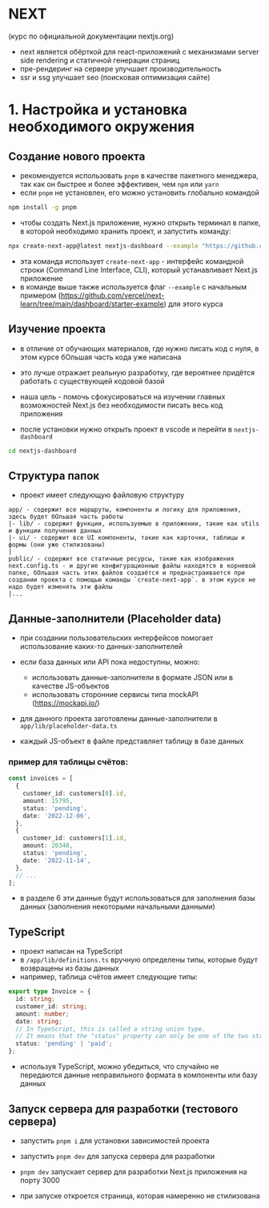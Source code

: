 # NEXT

(курс по официальной документации nextjs.org)

- next является обёрткой для react-приложений с механизмами server side rendering и статичной генерации страниц
- пре-рендеринг на сервере улучшает производительность
- ssr и ssg улучшает seo (поисковая оптимизация сайте)

# 1. Настройка и установка необходимого окружения

## Создание нового проекта

- рекомендуется использовать `pnpm` в качестве пакетного менеджера, так как он быстрее и более эффективен, чем `npm` или `yarn`
- если `pnpm` не установлен, его можно установить глобально командой

```bash
npm install -g pnpm
```

- чтобы создать Next.js приложение, нужно открыть терминал в папке, в которой необходимо хранить проект, и запустить команду:

```bash
npx create-next-app@latest nextjs-dashboard --example "https://github.com/vercel/next-learn/tree/main/dashboard/starter-example" --use-pnpm
```

- эта команда использует `create-next-app` - интерфейс командной строки (Command Line Interface, CLI), который устанавливает Next.js приложение
- в команде выше также используется флаг `--example` с начальным примером (https://github.com/vercel/next-learn/tree/main/dashboard/starter-example) для этого курса

## Изучение проекта

- в отличие от обучающих материалов, где нужно писать код с нуля, в этом курсе бОльшая часть кода уже написана
- это лучше отражает реальную разработку, где вероятнее придётся работать с существующей кодовой базой

- наша цель - помочь сфокусироваться на изучении главных возможностей Next.js без необходимости писать весь код приложения

- после установки нужно открыть проект в vscode и перейти в `nextjs-dashboard`

```bash
cd nextjs-dashboard
```

## Структура папок

- проект имеет следующую файловую структуру

```
app/ - содержит все маршруты, компоненты и логику для приложения, здесь будет бОльшая часть работы
|- lib/ - содержит функции, используемые в приложении, такие как utils и функции получения данных
|- ui/ - содержит все UI компоненты, такие как карточки, таблицы и формы (они уже стилизованы)
|
public/ - содержит все статичные ресурсы, такие как изображения
next.config.ts - и другие конфигурационные файлы находятся в корневой папке, бОльшая часть этих файлов создаётся и преднастраивается при создании проекта с помощью команды `create-next-app`. в этом курсе не надо будет изменять эти файлы
|...
```

## Данные-заполнители (Placeholder data)

- при создании пользовательских интерфейсов помогает использование каких-то данных-заполнителей
- если база данных или API пока недоступны, можно:

  - использовать данные-заполнители в формате JSON или в качестве JS-объектов
  - использовать сторонние сервисы типа mockAPI (https://mockapi.io/)

- для данного проекта заготовлены данные-заполнители в `app/lib/placeholder-data.ts`
- каждый JS-объект в файле представляет таблицу в базе данных

### пример для таблицы счётов:

```ts
const invoices = [
  {
    customer_id: customers[0].id,
    amount: 15795,
    status: 'pending',
    date: '2022-12-06',
  },
  {
    customer_id: customers[1].id,
    amount: 20348,
    status: 'pending',
    date: '2022-11-14',
  },
  // ...
];
```

- в разделе 6 эти данные будут использоваться для заполнения базы данных (заполнения некоторыми начальными данными)

## TypeScript

- проект написан на TypeScript
- в `/app/lib/definitions.ts` вручную определены типы, которые будут возвращены из базы данных
- например, таблица счётов имеет следующие типы:

```ts
export type Invoice = {
  id: string;
  customer_id: string;
  amount: number;
  date: string;
  // In TypeScript, this is called a string union type.
  // It means that the "status" property can only be one of the two strings: 'pending' or 'paid'.
  status: 'pending' | 'paid';
};
```
- используя TypeScript, можно убедиться, что случайно не передаются данные неправильного формата в компоненты или базу данных

## Запуск сервера для разработки (тестового сервера)

- запустить `pnpm i` для установки зависимостей проекта
- запустить `pnpm dev` для запуска сервера для разработки

- `pnpm dev` запускает сервер для разработки Next.js приложения на порту 3000

- при запуске откроется страница, которая намеренно не стилизована